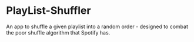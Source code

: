 # PlayList-Shuffler
An app to shuffle a given playlist into a random order - designed to combat the poor shuffle algorithm that Spotify has.
